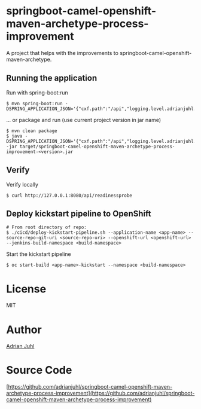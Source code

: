 # springboot-camel-openshift-maven-archetype-process-improvement

A project that helps with the improvements to springboot-camel-openshift-maven-archetype.

## Running the application

Run with spring-boot:run

```
$ mvn spring-boot:run -DSPRING_APPLICATION_JSON='{"cxf.path":"/api","logging.level.adrianjuhl.springboot_camel_openshift_maven_archetype_process_improvement":"DEBUG"}'
```

... or package and run (use current project version in jar name)

```
$ mvn clean package
$ java -DSPRING_APPLICATION_JSON='{"cxf.path":"/api","logging.level.adrianjuhl.springboot_camel_openshift_maven_archetype_process_improvement":"DEBUG"}' -jar target/springboot-camel-openshift-maven-archetype-process-improvement-<version>.jar
```

## Verify

Verify locally

```
$ curl http://127.0.0.1:8080/api/readinessprobe
```

## Deploy kickstart pipeline to OpenShift

```
# From root directory of repo:
$ ./cicd/deploy-kickstart-pipeline.sh --application-name <app-name> --source-repo-git-uri <source-repo-uri> --openshift-url <openshift-url> --jenkins-build-namespace <build-namespace>
```

Start the kickstart pipeline

```
$ oc start-build <app-name>-kickstart --namespace <build-namespace>
```

# License

MIT

# Author

[Adrian Juhl](http://github.com/adrianjuhl)

# Source Code

[https://github.com/adrianjuhl/springboot-camel-openshift-maven-archetype-process-improvement](https://github.com/adrianjuhl/springboot-camel-openshift-maven-archetype-process-improvement)
